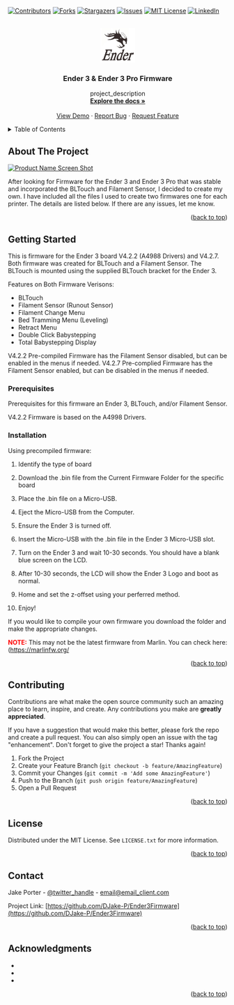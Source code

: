 <!-- Improved compatibility of back to top link: See: https://github.com/othneildrew/Best-README-Template/pull/73 -->
<a name="readme-top"></a>
<!--
*** Thanks for checking out the Best-README-Template. If you have a suggestion
*** that would make this better, please fork the repo and create a pull request
*** or simply open an issue with the tag "enhancement".
*** Don't forget to give the project a star!
*** Thanks again! Now go create something AMAZING! :D
-->



<!-- PROJECT SHIELDS -->
<!--
*** I'm using markdown "reference style" links for readability.
*** Reference links are enclosed in brackets [ ] instead of parentheses ( ).
*** See the bottom of this document for the declaration of the reference variables
*** for contributors-url, forks-url, etc. This is an optional, concise syntax you may use.
*** https://www.markdownguide.org/basic-syntax/#reference-style-links
-->
[![Contributors][contributors-shield]][contributors-url]
[![Forks][forks-shield]][forks-url]
[![Stargazers][stars-shield]][stars-url]
[![Issues][issues-shield]][issues-url]
[![MIT License][license-shield]][license-url]
[![LinkedIn][linkedin-shield]][linkedin-url]



<!-- PROJECT LOGO -->
<br />
<div align="center">
  <a href="https://github.com/DJake-P/Ender3Firmware">
    <img src="images/ender3.png" alt="Logo" width="80" height="80">
  </a>

<h3 align="center">Ender 3 & Ender 3 Pro Firmware</h3>

  <p align="center">
    project_description
    <br />
    <a href="https://github.com/DJake-P/Ender3Firmware"><strong>Explore the docs »</strong></a>
    <br />
    <br />
    <a href="https://github.com/DJake-P/Ender3Firmware">View Demo</a>
    ·
    <a href="https://github.com/DJake-P/Ender3Firmware/issues">Report Bug</a>
    ·
    <a href="https://github.com/DJake-P/Ender3Firmware/issues">Request Feature</a>
  </p>
</div>



<!-- TABLE OF CONTENTS -->
<details>
  <summary>Table of Contents</summary>
  <ol>
    <li>
      <a href="#about-the-project">About The Project</a>
      <ul>
        <li><a href="#built-with">Built With</a></li>
      </ul>
    </li>
    <li>
      <a href="#getting-started">Getting Started</a>
      <ul>
        <li><a href="#prerequisites">Prerequisites</a></li>
        <li><a href="#installation">Installation</a></li>
      </ul>
    </li>
    <li><a href="#usage">Usage</a></li>
    <li><a href="#roadmap">Roadmap</a></li>
    <li><a href="#contributing">Contributing</a></li>
    <li><a href="#license">License</a></li>
    <li><a href="#contact">Contact</a></li>
    <li><a href="#acknowledgments">Acknowledgments</a></li>
  </ol>
</details>



<!-- ABOUT THE PROJECT -->
## About The Project

[![Product Name Screen Shot][product-screenshot]](https://example.com)

After looking for Firmware for the Ender 3 and Ender 3 Pro that was stable and incorporated the BLTouch and Filament Sensor, I decided to create my own. I have included all the files I used to create two firmwares one for each printer. The details are listed below. If there are any issues, let me know.  

<p align="right">(<a href="#readme-top">back to top</a>)</p>



<!--### Built With

* [![Next][Next.js]][Next-url]
* [![React][React.js]][React-url]
* [![Vue][Vue.js]][Vue-url]
* [![Angular][Angular.io]][Angular-url]
* [![Svelte][Svelte.dev]][Svelte-url]
* [![Laravel][Laravel.com]][Laravel-url]
* [![Bootstrap][Bootstrap.com]][Bootstrap-url]
* [![JQuery][JQuery.com]][JQuery-url]

<p align="right">(<a href="#readme-top">back to top</a>)</p>-->



<!-- GETTING STARTED -->
## Getting Started

This is firmware for the Ender 3 board V4.2.2 (A4988 Drivers) and V4.2.7. Both firmware was created for BLTouch and a Filament Sensor. The BLTouch is mounted using the supplied BLTouch bracket for the Ender 3. 

Features on Both Firmware Verisons: 
- BLTouch
- Filament Sensor (Runout Sensor)
- Filament Change Menu 
- Bed Tramming Menu (Leveling)
- Retract Menu 
- Double Click Babystepping
- Total Babystepping Display

V4.2.2 Pre-compiled Firmware has the Filament Sensor disabled, but can be enabled in the menus if needed. 
V4.2.7 Pre-complied Firmware has the Filament Sensor enabled, but can be disabled in the menus if needed. 


### Prerequisites

Prerequisites for this firmware an Ender 3, BLTouch, and/or Filament Sensor. 

V4.2.2 Firmware is based on the A4998 Drivers. 

### Installation

Using precompiled firmware: 

1. Identify the type of board

2. Download the .bin file from the Current Firmware Folder for the specific board
   
3. Place the .bin file on a Micro-USB.

4. Eject the Micro-USB from the Computer. 

5. Ensure the Ender 3 is turned off.

6. Insert the Micro-USB with the .bin file in the Ender 3 Micro-USB slot. 

7. Turn on the Ender 3 and wait 10-30 seconds. You should have a blank blue screen on the LCD. 

8. After 10-30 seconds, the LCD will show the Ender 3 Logo and boot as normal. 

9. Home and set the z-offset using your perferred method. 

10. Enjoy!

If you would like to compile your own firmware you download the folder and make the appropriate changes. 

<b><a style="color:red;">NOTE:</a></b> This may not be the latest firmware from Marlin. You can check here: (<a href="https://marlinfw.org/">https://marlinfw.org/</a>

<p align="right">(<a href="#readme-top">back to top</a>)</p>



<!-- USAGE EXAMPLES 
## Usage

Use this space to show useful examples of how a project can be used. Additional screenshots, code examples and demos work well in this space. You may also link to more resources.

_For more examples, please refer to the [Documentation](https://example.com)_

<p align="right">(<a href="#readme-top">back to top</a>)</p> -->



<!-- ROADMAP 
## Roadmap

- [ ] Feature 1
- [ ] Feature 2
- [ ] Feature 3
    - [ ] Nested Feature

See the [open issues](https://github.com/github_username/repo_name/issues) for a full list of proposed features (and known issues).

<p align="right">(<a href="#readme-top">back to top</a>)</p> -->



<!-- CONTRIBUTING -->
## Contributing

Contributions are what make the open source community such an amazing place to learn, inspire, and create. Any contributions you make are **greatly appreciated**.

If you have a suggestion that would make this better, please fork the repo and create a pull request. You can also simply open an issue with the tag "enhancement".
Don't forget to give the project a star! Thanks again!

1. Fork the Project
2. Create your Feature Branch (`git checkout -b feature/AmazingFeature`)
3. Commit your Changes (`git commit -m 'Add some AmazingFeature'`)
4. Push to the Branch (`git push origin feature/AmazingFeature`)
5. Open a Pull Request

<p align="right">(<a href="#readme-top">back to top</a>)</p>



<!-- LICENSE -->
## License

Distributed under the MIT License. See `LICENSE.txt` for more information.

<p align="right">(<a href="#readme-top">back to top</a>)</p>



<!-- CONTACT -->
## Contact

Jake Porter - [@twitter_handle](https://twitter.com/twitter_handle) - email@email_client.com

Project Link: [https://github.com/DJake-P/Ender3Firmware](https://github.com/DJake-P/Ender3Firmware)

<p align="right">(<a href="#readme-top">back to top</a>)</p>



<!-- ACKNOWLEDGMENTS -->
## Acknowledgments

* []()
* []()
* []()

<p align="right">(<a href="#readme-top">back to top</a>)</p>



<!-- MARKDOWN LINKS & IMAGES -->
<!-- https://www.markdownguide.org/basic-syntax/#reference-style-links -->
[contributors-shield]: https://img.shields.io/github/contributors/github_username/repo_name.svg?style=for-the-badge
[contributors-url]: https://github.com/github_username/repo_name/graphs/contributors
[forks-shield]: https://img.shields.io/github/forks/github_username/repo_name.svg?style=for-the-badge
[forks-url]: https://github.com/github_username/repo_name/network/members
[stars-shield]: https://img.shields.io/github/stars/github_username/repo_name.svg?style=for-the-badge
[stars-url]: https://github.com/github_username/repo_name/stargazers
[issues-shield]: https://img.shields.io/github/issues/github_username/repo_name.svg?style=for-the-badge
[issues-url]: https://github.com/github_username/repo_name/issues
[license-shield]: https://img.shields.io/github/license/github_username/repo_name.svg?style=for-the-badge
[license-url]: https://github.com/github_username/repo_name/blob/master/LICENSE.txt
[linkedin-shield]: https://img.shields.io/badge/-LinkedIn-black.svg?style=for-the-badge&logo=linkedin&colorB=555
[linkedin-url]: https://linkedin.com/in/linkedin_username
[product-screenshot]: images/screenshot.png
[Next.js]: https://img.shields.io/badge/next.js-000000?style=for-the-badge&logo=nextdotjs&logoColor=white
[Next-url]: https://nextjs.org/
[React.js]: https://img.shields.io/badge/React-20232A?style=for-the-badge&logo=react&logoColor=61DAFB
[React-url]: https://reactjs.org/
[Vue.js]: https://img.shields.io/badge/Vue.js-35495E?style=for-the-badge&logo=vuedotjs&logoColor=4FC08D
[Vue-url]: https://vuejs.org/
[Angular.io]: https://img.shields.io/badge/Angular-DD0031?style=for-the-badge&logo=angular&logoColor=white
[Angular-url]: https://angular.io/
[Svelte.dev]: https://img.shields.io/badge/Svelte-4A4A55?style=for-the-badge&logo=svelte&logoColor=FF3E00
[Svelte-url]: https://svelte.dev/
[Laravel.com]: https://img.shields.io/badge/Laravel-FF2D20?style=for-the-badge&logo=laravel&logoColor=white
[Laravel-url]: https://laravel.com
[Bootstrap.com]: https://img.shields.io/badge/Bootstrap-563D7C?style=for-the-badge&logo=bootstrap&logoColor=white
[Bootstrap-url]: https://getbootstrap.com
[JQuery.com]: https://img.shields.io/badge/jQuery-0769AD?style=for-the-badge&logo=jquery&logoColor=white
[JQuery-url]: https://jquery.com 
